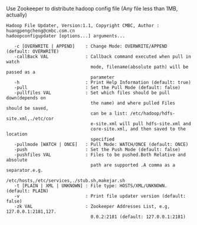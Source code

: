 Use Zookeeper to distribute hadoop config file (Any file less than 1MB, actually)

    Hadoop File Updater, Version:1.1, Copyright CMBC, Author : huangpengcheng@cmbc.com.cn
    hadoopconfigupdater [options...] arguments...
    
       -c [OVERWRITE | APPEND]    : Change Mode: OVERWRITE/APPEND (default: OVERWRITE)
       -callBack VAL              : Callback command executed when pull in watch
                                    mode, filename(absolute path) will be passed as a
                                    parameter
       -h                         : Print Help Information (default: true)
       -pull                      : Set the Pull Mode (default: false)
       -pullfiles VAL             : Set which files should be pull down(depends on
                                    the name) and where pulled Files should be saved,
                                    can be a list: /etc/hadoop/hdfs-site.xml,./etc/cor
                                    e-site.xml will pull hdfs-site.xml and
                                    core-site.xml, and then saved to the location
                                    specified
       -pullmode [WATCH | ONCE]   : Pull Mode: WATCH/ONCE (default: ONCE)
       -push                      : Set the Push Mode (default: false)
       -pushfiles VAL             : Files to be pushed.Both Relative and absolute
                                    path are supported .A comma as a separator.e.g.
                                    /etc/hosts,/etc/services,./stub.sh,makejar.sh
       -t [PLAIN | XML | UNKNOWN] : File type: HOSTS/XML/UNKNOWN. (default: PLAIN)
       -v                         : Print file updater version (default: false)
       -zk VAL                    : Zookeeper Addresses List, e.g, 127.0.0.1:2181,127.
                                    0.0.2:2181 (default: 127.0.0.1:2181) 
